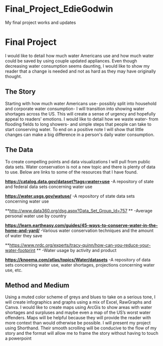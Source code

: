 # Final_Project_EdieGodwin
My final project works and updates
# Final Project #
I would like to detail how much water Americans use and how much water could be saved by using couple updated appliances. Even though decreasing water consumption seems daunting, I would like to show my reader that a change is needed and not as hard as they may have originally thought.
## The Story ##
Starting with how much water Americans use- possibly split into household and corporate water consumption- I will transition into showing water shortages across the US. This will create a sense of urgency and hopefully appeal to readers' emotions. I would like to detail how we waste water- from flooding fields to long showers- and simple steps that people can take to start conserving water. To end on a positive note I will show that little changes can make a big difference in a person's daily water consumption.
## The Data ##
To create compelling points and data visualizations I will pull from public data sets.
Water conservation is not a new topic and there is plenty of data to use. Below are links to some of the resources that I have found.

**https://catalog.data.gov/dataset?tags=water+use**
	-A repository of state and federal data sets concerning water use
	
**https://water.usgs.gov/watuse/**
	-A repository of state data sets concerning water use
	
**http://www.data360.org/dsg.aspx?Data_Set_Group_Id=757 **
	-Average personal water use by country
	
**https://learn.eartheasy.com/guides/45-ways-to-conserve-water-in-the-home-and-yard/**
	-Various water conservation techniques and the amount of water they save
	
**https://www.nrdc.org/experts/tracy-quinn/how-can-you-reduce-your-water-footprint **
	-Water usage by activity and product
	
**https://knoema.com/atlas/topics/Water/datasets**
	-A repository of data sets concerning water use, water shortages, projections concerning water use, etc. 
	
## Method and Medium ##
Using a muted color scheme of greys and blues to take on a serious tone, I will create infographics and graphs using a mix of Excel, RawGraphs and Canva. I would like to create maps using ArcGis to show areas with water shortages and surpluses and maybe even a map of the US’s worst water offenders. Maps will be helpful because they will provide the reader with more context than would otherwise be possible.
I will present my project using Shorthand. Their smooth scrolling will be conducive to the flow of my story and the format will allow me to frame the story without having to touch a powerpoint 


